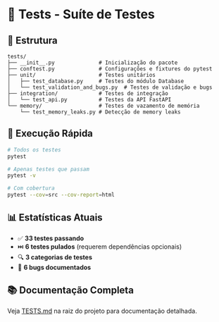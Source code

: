 # 🧪 Tests - Suíte de Testes

## 📁 Estrutura

```
tests/
├── __init__.py              # Inicialização do pacote
├── conftest.py              # Configurações e fixtures do pytest
├── unit/                    # Testes unitários
│   ├── test_database.py     # Testes do módulo Database
│   └── test_validation_and_bugs.py  # Testes de validação e bugs
├── integration/             # Testes de integração
│   └── test_api.py          # Testes da API FastAPI
└── memory/                  # Testes de vazamento de memória
    └── test_memory_leaks.py # Detecção de memory leaks
```

## 🚀 Execução Rápida

```bash
# Todos os testes
pytest

# Apenas testes que passam
pytest -v

# Com cobertura
pytest --cov=src --cov-report=html
```

## 📊 Estatísticas Atuais

- ✅ **33 testes passando**
- ⏭️ **6 testes pulados** (requerem dependências opcionais)
- 🔍 **3 categorias de testes**
- 🐛 **6 bugs documentados**

## 📚 Documentação Completa

Veja [TESTS.md](../TESTS.md) na raiz do projeto para documentação detalhada.
